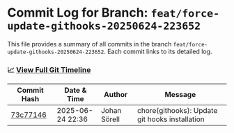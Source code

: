 # Commit Log for Branch: `feat/force-update-githooks-20250624-223652`

This file provides a summary of all commits in the branch `feat/force-update-githooks-20250624-223652`.
Each commit links to its detailed log.

### 📈 [View Full Git Timeline](./git_timeline_report.md)

| Commit Hash | Date & Time       | Author       | Message           |
|-------------|------------------|--------------|-------------------|
| [73c77146](./73c77146.md) | 2025-06-24 22:36 | Johan Sörell | chore(githooks): Update git hooks installation |
